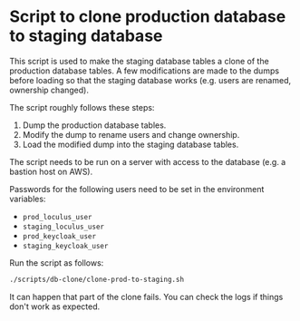 # Script to clone production database to staging database

This script is used to make the staging database tables a clone of the production database tables. A few modifications are made to the dumps before loading so that the staging database works (e.g. users are renamed, ownership changed).

The script roughly follows these steps:

1. Dump the production database tables.
2. Modify the dump to rename users and change ownership.
3. Load the modified dump into the staging database tables.

The script needs to be run on a server with access to the database (e.g. a bastion host on AWS).

Passwords for the following users need to be set in the environment variables:

- `prod_loculus_user`
- `staging_loculus_user`
- `prod_keycloak_user`
- `staging_keycloak_user`

Run the script as follows:

```sh
./scripts/db-clone/clone-prod-to-staging.sh
```

It can happen that part of the clone fails. You can check the logs if things don't work as expected.